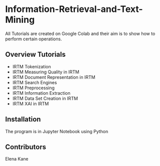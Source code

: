 # Information-Retrieval-and-Text-Mining

All Tutorials are created on Google Colab and their aim is to show how to perform certain
operations.

## Overview Tutorials
* IRTM Tokenization 
* IRTM Measuring Quality in IRTM
* IRTM Document Representation in IRTM
* IRTM Search Engines 
* IRTM Preprocessing
* IRTM Information Extraction
* IRTM Data Set Creation in IRTM
* IRTM XAI in IRTM

## Installation
The program is in Jupyter Notebook using Python <br />


## Contributors
Elena Kane 
